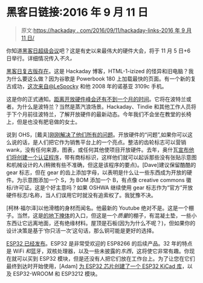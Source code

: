 # 黑客日链接:2016 年 9 月 11 日

> 原文:[https://hackaday . com/2016/09/11/hackaday-links-2016 年 9 月 11 日/](https://hackaday.com/2016/09/11/hackaday-links-september-11-2016/)

你知道[黑客日超级会议](https://hackaday.io/event/12753-2016-hackaday-superconference)吧？这是有史以来最伟大的硬件大会，将于 11 月 5 日+6 日举行。详细情况传入*不久。*

[黑客日复古版存在](http://retro.hackaday.com/)。这是 Hackaday 博客，HTML-1-izized 的怪异和旧电脑？我为什么要这么做？因为谷歌是 Powerbook 180 上加载最快的页面。有一个新的复古成功，[这次来自@LeSpocky](https://twitter.com/LeSpocky/status/773137402672115712) 和他 2008 年的诺基亚 3109c 手机。

这是你的正式通知。[距离开放硬件峰会还有不到一个月的时间](http://2016.oshwa.org/)。它将在波特兰或者。为什么是波特兰？当然是蒸汽浪场景。Hackaday、Tindie 和其他工作人员将于下个月前往波特兰，了解开放硬件的最新动态。今年我们不会坐在教堂的长椅上，但是也没有肥皂做的女士。

说到 OHS，[戴夫][刚刚解决了他们所有的问题](https://www.youtube.com/watch?v=5wrSXCBdalc)。开放硬件的“问题”,如果你可以这么说的话，是人们把它作为销售平台上的一个亮点。整洁的齿轮标志可以营销 wank，没有任何来源，图表，或任何其他使项目开放硬件。去年，奥什瓦[宣布他们将创建一个认证程序](http://hackaday.com/2015/09/21/open-source-hardware-certification-announced/)，带有商标标识，这样他们就可以起诉那些没有张贴示意图和机械设计的人(稍微有些不准确，但这是该程序的要点)。[Dave]建议保留酷酷的 gear 标志，但在 gear 的齿上添加字母，以表明是什么让一些东西成为开放的硬件。为示意图添加一个 S，为 BOM 添加一个 B，有点像 creative commons 徽标/许可证。这是个好主意吗？如果 OSHWA 继续使用 gear 标志作为“官方”开放硬件标志/名称，当人们误用它时就没有追索权了。我犹豫不决。

[柯林·福尔泽]以他滑稽的身材而闻名。他最新的 Youtube 绝对不是。这是一个棚子。当然，这是[的地下掩体](https://www.youtube.com/watch?v=KO25JYAaJC0)的入口，但这是一个*质量*的棚子，有混凝土垫，一些小东西让它远离地面，还有绝缘材料。屋顶是石板(因为为什么不呢？)，但如果你的设计决策是基于‘你只活一次’这句话，那么铜可能是更好的选择。

[ESP32 已经发布](http://hackaday.com/2016/09/05/new-part-day-the-esp32-has-been-released/)。ESP32 是非常受欢迎的 ESP8266 的后续产品。32 年的特点是 WiFi *和*蓝牙，双核处理器，以及一些未披露的*东西*，这将使它非常有趣。你现在就可以买到 ESP32 模块，但是还没有人把它们放在工作台上。为了让您在它们最终到达时开始使用，[Adam] [为 ESP32 芯片创建了一个 ESP32 KiCad 库](https://hackaday.io/project/13483-esp32-kicad-library)，以及 ESP32-WROOM 和 ESP3212 模块。